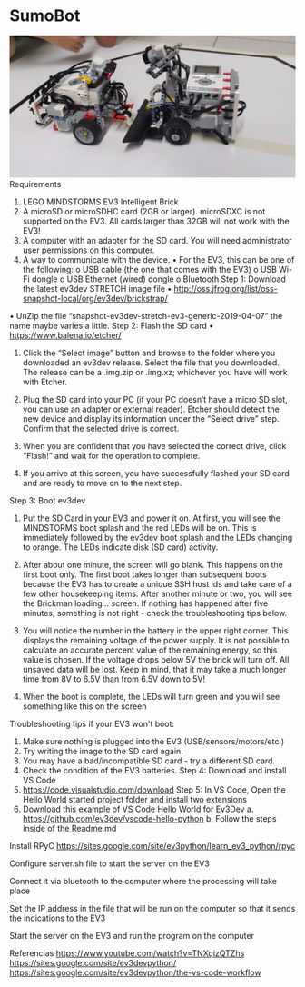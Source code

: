 # SumoBot
![alt text](https://github.com/DanielAbner71/Sumo/blob/master/Img/Img_1.jpg)
Requirements
1.	LEGO MINDSTORMS EV3 Intelligent Brick
2.	A microSD or microSDHC card (2GB or larger). microSDXC is not supported on the EV3. All cards larger than 32GB will not work with the EV3!
3.	A computer with an adapter for the SD card. You will need administrator user permissions on this computer.
4.	A way to communicate with the device.
•	For the EV3, this can be one of the following:
o	USB cable (the one that comes with the EV3)
o	USB Wi-Fi dongle
o	USB Ethernet (wired) dongle
o	Bluetooth
Step 1: Download the latest ev3dev STRETCH image file
•	http://oss.jfrog.org/list/oss-snapshot-local/org/ev3dev/brickstrap/ 
 
•	UnZip the file “snapshot-ev3dev-stretch-ev3-generic-2019-04-07” the name maybe varies a little.
Step 2: Flash the SD card
•	https://www.balena.io/etcher/
1.	Click the “Select image” button and browse to the folder where you downloaded an ev3dev release. Select the file that you downloaded. The release can be a .img.zip or .img.xz; whichever you have will work with Etcher.
 


2.	Plug the SD card into your PC (if your PC doesn’t have a micro SD slot, you can use an adapter or external reader). Etcher should detect the new device and display its information under the “Select drive” step. Confirm that the selected drive is correct.
 

3.	When you are confident that you have selected the correct drive, click “Flash!” and wait for the operation to complete.
 

4.	If you arrive at this screen, you have successfully flashed your SD card and are ready to move on to the next step.
 

Step 3: Boot ev3dev
1.	Put the SD Card in your EV3 and power it on. At first, you will see the MINDSTORMS boot splash and the red LEDs will be on. This is immediately followed by the ev3dev boot splash and the LEDs changing to orange. The LEDs indicate disk (SD card) activity.

2.	After about one minute, the screen will go blank. This happens on the first boot only. The first boot takes longer than subsequent boots because the EV3 has to create a unique SSH host ids and take care of a few other housekeeping items. After another minute or two, you will see the Brickman loading… screen. If nothing has happened after five minutes, something is not right - check the troubleshooting tips below.

3.	You will notice the number in the battery in the upper right corner. This displays the remaining voltage of the power supply. It is not possible to calculate an accurate percent value of the remaining energy, so this value is chosen. If the voltage drops below 5V the brick will turn off. All unsaved data will be lost. Keep in mind, that it may take a much longer time from 8V to 6.5V than from 6.5V down to 5V!

4.	When the boot is complete, the LEDs will turn green and you will see something like this on the screen
 
Troubleshooting tips if your EV3 won't boot:
1.	Make sure nothing is plugged into the EV3 (USB/sensors/motors/etc.)
2.	Try writing the image to the SD card again.
3.	You may have a bad/incompatible SD card - try a different SD card.
4.	Check the condition of the EV3 batteries.
Step 4: Download and install VS Code
1.	https://code.visualstudio.com/download
Step 5: In VS Code, Open the Hello World started project folder and install two extensions
1.	Download this example of VS Code Hello World for Ev3Dev 
a.	https://github.com/ev3dev/vscode-hello-python
b.	Follow the steps inside of the Readme.md

Install RPyC
https://sites.google.com/site/ev3python/learn_ev3_python/rpyc

Configure server.sh file to start the server on the EV3

Connect it via bluetooth to the computer where the processing will take place

Set the IP address in the file that will be run on the computer so that it sends the indications to the EV3

Start the server on the EV3 and run the program on the computer

Referencias 
https://www.youtube.com/watch?v=TNXqizQTZhs
https://sites.google.com/site/ev3devpython/
https://sites.google.com/site/ev3devpython/the-vs-code-workflow
